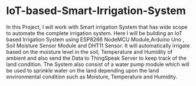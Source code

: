 # IoT-based-Smart-Irrigation-System
In this Project, I will work with Smart irrigation System that has wide scope to automate the complete irrigation system. Here I will be building an IoT based Irrigation System using ESP8266 NodeMCU Module,Arduino Uno , Soil Moisture Sensor Module and DHT11 Sensor. It will automatically irrigate based on the moisture level in the soil, Temperature and Humidity of ambient and also send the Data to ThingSpeak Server to keep track of the land condition. The System also consist of a water pump module which will be used to sprinkle water on the land depending upon the land environmental condition such as Moisture, Temperature and Humidity.
